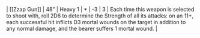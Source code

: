 | [[Zzap Gun]] | 48"   | Heavy 1 | *   | -3  | 3   | Each time this weapon is selected to shoot with, roll 2D6 to determine the Strength of all its attacks: on an 11+, each successful hit inflicts D3 mortal wounds on the target in addition to any normal damage, and the bearer suffers 1 mortal wound. | 